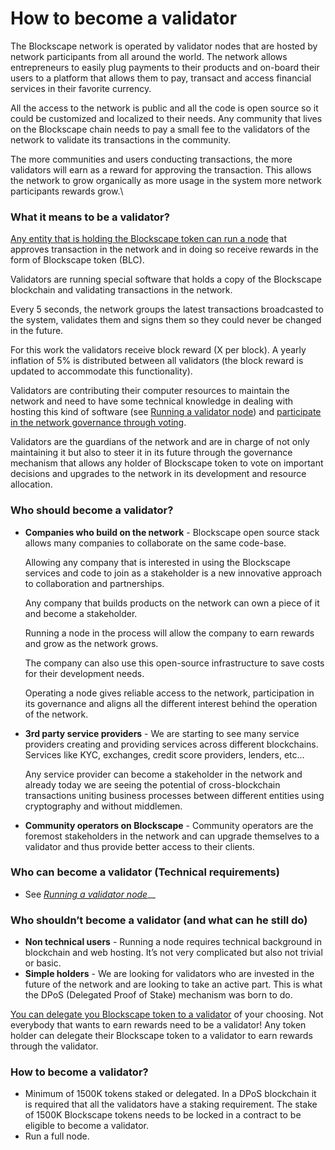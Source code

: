 # How to become a validator

The Blockscape network is operated by validator nodes that are hosted by network participants from all around the world. The network allows entrepreneurs to easily plug payments to their products and on-board their users to a platform that allows them to pay, transact and access financial services in their favorite currency.&#x20;

All the access to the network is public and all the code is open source so it could be customized and localized to their needs. Any community that lives on the Blockscape chain needs to pay a small fee to the validators of the network to validate its transactions in the community.

The more communities and users conducting transactions, the more validators will earn as a reward for approving the transaction. This allows the network to grow organically as more usage in the system more network participants rewards grow.\


### What it means to be a validator?

[Any entity that is holding the Blockscape token can run a node](broken-reference) that approves transaction in the network and in doing so receive rewards in the form of Blockscape token (BLC).

Validators are running special software that holds a copy of the Blockscape blockchain and validating transactions in the network.

Every 5 seconds, the network groups the latest transactions broadcasted to the system, validates them and signs them so they could never be changed in the future.

For this work the validators receive block reward (X per block). A yearly inflation of 5% is distributed between all validators (the block reward is updated to accommodate this functionality).

Validators are contributing their computer resources to maintain the network and need to have some technical knowledge in dealing with hosting this kind of software (see [Running a validator node](broken-reference)) and [participate in the network governance through voting](broken-reference).

Validators are the guardians of the network and are in charge of not only maintaining it but also to steer it in its future through the governance mechanism that allows any holder of Blockscape token to vote on important decisions and upgrades to the network in its development and resource allocation.

### Who should become a validator?

*   **Companies who build on the network** - Blockscape open source stack allows many companies to collaborate on the same code-base.

    Allowing any company that is interested in using the Blockscape services and code to join as a stakeholder is a new innovative approach to collaboration and partnerships.

    Any company that builds products on the network can own a piece of it and become a stakeholder.

    Running a node in the process will allow the company to earn rewards and grow as the network grows.

    The company can also use this open-source infrastructure to save costs for their development needs.

    Operating a node gives reliable access to the network, participation in its governance and aligns all the different interest behind the operation of the network.
*   **3rd party service providers** - We are starting to see many service providers creating and providing services across different blockchains. Services like KYC, exchanges, credit score providers, lenders, etc…

    Any service provider can become a stakeholder in the network and already today we are seeing the potential of cross-blockchain transactions uniting business processes between different entities using cryptography and without middlemen.
* **Community operators on Blockscape** - Community operators are the foremost stakeholders in the network and can upgrade themselves to a validator and thus provide better access to their clients.&#x20;

### Who can become a validator (Technical requirements)

* See [_Running a validator node_](broken-reference)__

### Who shouldn’t become a validator (and what can he still do)

* **Non technical users** - Running a node requires technical background in blockchain and web hosting. It’s not very complicated but also not trivial or basic.
* **Simple holders** - We are looking for validators who are invested in the future of the network and are looking to take an active part. This is what the DPoS (Delegated Proof of Stake) mechanism was born to do.

[You can delegate you Blockscape token to a validator](broken-reference) of your choosing. Not everybody that wants to earn rewards need to be a validator! Any token holder can delegate their Blockscape token to a validator to earn rewards through the validator.

### How to become a validator?

* Minimum of 1500K tokens staked or delegated. In a DPoS blockchain it is required that all the validators have a staking requirement. The stake of 1500K Blockscape tokens needs to be locked in a contract to be eligible to become a validator.
* Run a full node.
